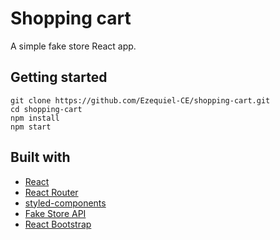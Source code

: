 # Shopping cart

A simple fake store React app.

## Getting started

```
git clone https://github.com/Ezequiel-CE/shopping-cart.git
cd shopping-cart
npm install
npm start
```

## Built with

- [React](https://reactjs.org/)
- [React Router](https://reactrouter.com/)
- [styled-components](https://styled-components.com/)
- [Fake Store API](https://fakestoreapi.com/)
- [React Bootstrap](https://react-bootstrap.github.io/)
